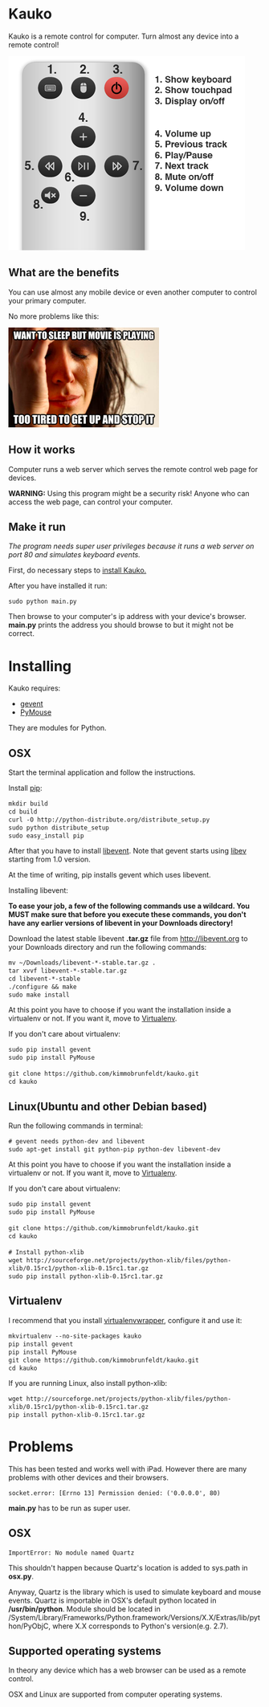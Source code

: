 # Kauko

Kauko is a remote control for computer. Turn almost any device into a remote control!

![SCREENSHOT](https://github.com/kimmobrunfeldt/kauko/raw/master/static/img/screenshot.png)


What are the benefits
---------------------

You can use almost any mobile device or even another computer to control your primary computer.

No more problems like this:

![PROBLEM](https://github.com/kimmobrunfeldt/kauko/raw/master/static/img/problem.png)

How it works
------------

Computer runs a web server which serves the remote control web page for devices.

**WARNING:** Using this program might be a security risk! Anyone who can access the web page, can control your computer.


Make it run
-----------

*The program needs super user privileges because it runs a web server on port 80 and simulates keyboard events.*

First, do necessary steps to [install Kauko.](https://github.com/kimmobrunfeldt/kauko#installing)

After you have installed it run:

    sudo python main.py

Then browse to your computer's ip address with your device's browser.
   **main.py** prints the address you should browse to but it might not be correct.


Installing
==========

Kauko requires:
 * [gevent](http://www.gevent.org/)
 * [PyMouse](https://github.com/pepijndevos/PyMouse)

They are modules for Python.


OSX
---

Start the terminal application and follow the instructions.

Install [pip](http://pypi.python.org/pypi/pip):

    mkdir build
    cd build
    curl -O http://python-distribute.org/distribute_setup.py
    sudo python distribute_setup
    sudo easy_install pip

After that you have to install [libevent](http://libevent.org/).
Note that gevent starts using [libev](http://software.schmorp.de/pkg/libev.html) starting from 1.0 version.

At the time of writing, pip installs gevent which uses libevent.

Installing libevent:

**To ease your job, a few of the following commands use a wildcard.
You MUST make sure that before you execute these commands,
you don't have any earlier versions of libevent in your Downloads directory!**

Download the latest stable libevent **.tar.gz** file from http://libevent.org to your Downloads directory and run the following commands:

    mv ~/Downloads/libevent-*-stable.tar.gz .
    tar xvvf libevent-*-stable.tar.gz
    cd libevent-*-stable
    ./configure && make
    sudo make install

At this point you have to choose if you want the installation inside
a virtualenv or not. If you want it, move to [Virtualenv](https://github.com/kimmobrunfeldt/kauko#virtualenv).

If you don't care about virtualenv:

    sudo pip install gevent
    sudo pip install PyMouse

    git clone https://github.com/kimmobrunfeldt/kauko.git
    cd kauko

Linux(Ubuntu and other Debian based)
------------------------------------

Run the following commands in terminal:

    # gevent needs python-dev and libevent
    sudo apt-get install git python-pip python-dev libevent-dev

At this point you have to choose if you want the installation inside
a virtualenv or not. If you want it, move to [Virtualenv](https://github.com/kimmobrunfeldt/kauko#virtualenv).

If you don't care about virtualenv:

    sudo pip install gevent
    sudo pip install PyMouse

    git clone https://github.com/kimmobrunfeldt/kauko.git
    cd kauko

    # Install python-xlib
    wget http://sourceforge.net/projects/python-xlib/files/python-xlib/0.15rc1/python-xlib-0.15rc1.tar.gz
    sudo pip install python-xlib-0.15rc1.tar.gz


Virtualenv
----------

I recommend that you install [virtualenvwrapper](http://virtualenvwrapper.readthedocs.org/en/latest/install.html), configure it and use it:

    mkvirtualenv --no-site-packages kauko
    pip install gevent
    pip install PyMouse
    git clone https://github.com/kimmobrunfeldt/kauko.git
    cd kauko


If you are running Linux, also install python-xlib:

    wget http://sourceforge.net/projects/python-xlib/files/python-xlib/0.15rc1/python-xlib-0.15rc1.tar.gz
    pip install python-xlib-0.15rc1.tar.gz


Problems
========

This has been tested and works well with iPad. However there are many problems with other devices and their browsers.

    socket.error: [Errno 13] Permission denied: ('0.0.0.0', 80)

**main.py** has to be run as super user.

OSX
---

    ImportError: No module named Quartz

This shouldn't happen because Quartz's location is added to sys.path in **osx.py**.

Anyway, Quartz is the library which is used to simulate keyboard and mouse events. Quartz is importable in OSX's default python located in **/usr/bin/python**.
Module should be located in /System/Library/Frameworks/Python.framework/Versions/X.X/Extras/lib/python/PyObjC, where X.X corresponds to Python's version(e.g. 2.7).

Supported operating systems
----------------------------

In theory any device which has a web browser can be used as a remote control.

OSX and Linux are supported from computer operating systems.
